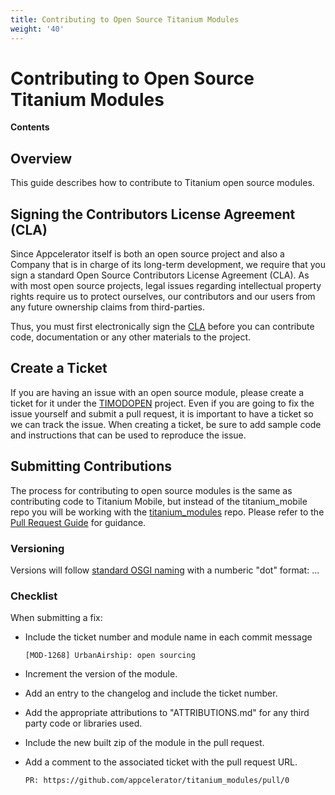 ```yaml
---
title: Contributing to Open Source Titanium Modules
weight: '40'
---
```


# Contributing to Open Source Titanium Modules

**Contents**

## Overview

This guide describes how to contribute to Titanium open source modules.

## Signing the Contributors License Agreement (CLA)

Since Appcelerator itself is both an open source project and also a Company that is in charge of its long-term development, we require that you sign a standard Open Source Contributors License Agreement (CLA). As with most open source projects, legal issues regarding intellectual property rights require us to protect ourselves, our contributors and our users from any future ownership claims from third-parties.

Thus, you must first electronically sign the [CLA](http://developer.appcelerator.com/cla) before you can contribute code, documentation or any other materials to the project.

## Create a Ticket

If you are having an issue with an open source module, please create a ticket for it under the [TIMODOPEN](https://jira.appcelerator.org/browse/TIMODOPEN) project. Even if you are going to fix the issue yourself and submit a pull request, it is important to have a ticket so we can track the issue. When creating a ticket, be sure to add sample code and instructions that can be used to reproduce the issue.

## Submitting Contributions

The process for contributing to open source modules is the same as contributing code to Titanium Mobile, but instead of the titanium\_mobile repo you will be working with the [titanium\_modules](https://github.com/appcelerator/titanium_modules) repo. Please refer to the [Pull Request Guide](/guide/Titanium_SDK/Titanium_SDK_Guide/Contributing_to_Titanium/Platform_Development/Pull_Request_Guide/) for guidance.

### Versioning

Versions will follow [standard OSGI naming](http://www.osgi.org/wiki/uploads/Links/SemanticVersioning.pdf) with a numberic "dot" format: <major>.<minor>.<patch>.

### Checklist

When submitting a fix:

* Include the ticket number and module name in each commit message

    ```
    [MOD-1268] UrbanAirship: open sourcing
    ```

* Increment the version of the module.

* Add an entry to the changelog and include the ticket number.

* Add the appropriate attributions to "ATTRIBUTIONS.md" for any third party code or libraries used.

* Include the new built zip of the module in the pull request.

* Add a comment to the associated ticket with the pull request URL.

    ```
    PR: https://github.com/appcelerator/titanium_modules/pull/0
    ```
